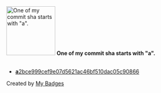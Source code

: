 <img src="https://github.com/my-badges/my-badges/blob/master/src/all-badges/abc-commit/a-commit.png?raw=true" alt="One of my commit sha starts with &quot;a&quot;." title="One of my commit sha starts with &quot;a&quot;." width="128">
<strong>One of my commit sha starts with &quot;a&quot;.</strong>
<br><br>

- <a href="https://github.com/katrin-krieger/pi-weather/commit/a2bce999cef9e07d5621ac46bf510dac05c90866"><strong>a</strong>2bce999cef9e07d5621ac46bf510dac05c90866</a>


Created by <a href="https://github.com/my-badges/my-badges">My Badges</a>